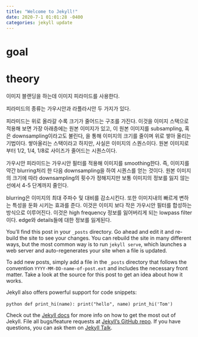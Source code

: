 ```yaml
---
title: "Welcome to Jekyll!"
date: 2020-7-1 01:01:28 -0400
categories: jekyll update
---
```


# goal 


# theory 
이미지 블랜딩을 하는데 이미지 피라미드를 사용한다. 

피라미드의 종류는 가우시안과 라플라시안 두 가지가 있다. 

피라미드는 위로 올라갈 수록 크기가 줄어드는 구조를 가진다. 이것을 이미지 스택으로 적용해 보면 가장 아래층에는 원본 이미지가 있고, 이 원본 이미지를 subsampling, 혹은 downsampling이라고도 불린다, 을 통해 이미지의 크기를 줄이며 위로 쌓아 올리는 기법이다. 쌓아올리는 스택이라고 하지만, 사실은 이미지의 스퀀스이다. 원본 이미지로부터 1/2, 1/4, 1/8로 사이즈가 줄어드는 시퀀스이다. 

가우시안 피라미드는 가우시안 필터를 적용해 이미지를 smoothing한다. 즉, 이미지를 약간 blurring처리 한 다음 downsampling을 하여 시퀀스를 얻는 것이다. 원본 이미지의 크기에 따라 downsampling의 횟수가 정해지지만 보통 이미지의 정보를 잃지 않는 선에서 4-5 단계까지 줄인다. 

blurring은 이미지의 최대 주파수 및 대비를 감소시킨다. 또한 이미지내의 빠르게 변하는 특성을 둔화 시키는 효과를 준다. 이것은 이미지 보다 작은 가우시안 필터를 합성하는 방식으로 이루어진다. 이것은 high frequency 정보를 잃어버리게 되는 lowpass filter이다. edge와 details들에 대한 정보를 잃게된다. 





You’ll find this post in your `_posts` directory. Go ahead and edit it and re-build the site to see your changes. You can rebuild the site in many different ways, but the most common way is to run `jekyll serve`, which launches a web server and auto-regenerates your site when a file is updated.

To add new posts, simply add a file in the `_posts` directory that follows the convention `YYYY-MM-DD-name-of-post.ext` and includes the necessary front matter. Take a look at the source for this post to get an idea about how it works.

Jekyll also offers powerful support for code snippets:

​```python
def print_hi(name):
  print("hello", name)
print_hi('Tom')
​```

Check out the [Jekyll docs][jekyll-docs] for more info on how to get the most out of Jekyll. File all bugs/feature requests at [Jekyll’s GitHub repo][jekyll-gh]. If you have questions, you can ask them on [Jekyll Talk][jekyll-talk].

[jekyll-docs]: https://jekyllrb.com/docs/home
[jekyll-gh]:   https://github.com/jekyll/jekyll
[jekyll-talk]: https://talk.jekyllrb.com/
